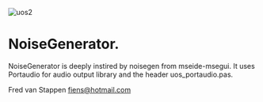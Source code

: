 ![uos2](https://user-images.githubusercontent.com/3421249/71642778-1fa59400-2cb1-11ea-953b-06658f3b986d.png)

# NoiseGenerator.


NoiseGenerator is deeply instired by noisegen from mseide-msegui.
It uses Portaudio for audio output library and the header uos_portaudio.pas.

Fred van Stappen fiens@hotmail.com

